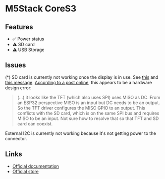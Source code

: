 # M5Stack CoreS3

## Features

- ✅ Power status
- ⚠️ SD card
- ⚠️ USB Storage

## Issues

(\*) SD card is currently not working once the display is in use. See [this](https://github.com/espressif/esp-bsp/blob/63b99593b7ead04336c0f22e7bc880167d9bfdb6/bsp/m5stack_core_s3/README.md)
and [this message](https://community.m5stack.com/post/21397). [According to a post online](https://community.m5stack.com/topic/5415/core-s3-sd-tf-card-issues/2),
this appears to be a hardware design error:

> (...) it looks like the TFT (which also uses SPI) uses MISO as DC. From an ESP32 perspective MISO is an input but DC needs to be an output. So the TFT driver configures the MISO GPIO to an output. This conflicts with the SD card, which is on the same SPI bus and requires MISO to be an input. Not sure how to resolve that so that TFT and SD card can coexist.

External I2C is currently not working because it's not getting power to the connector.

## Links

- [Official documentation](https://docs.m5stack.com/en/core/CoreS3)
- [Official store](https://shop.m5stack.com/products/m5stack-cores3-esp32s3-lotdevelopment-kit)

